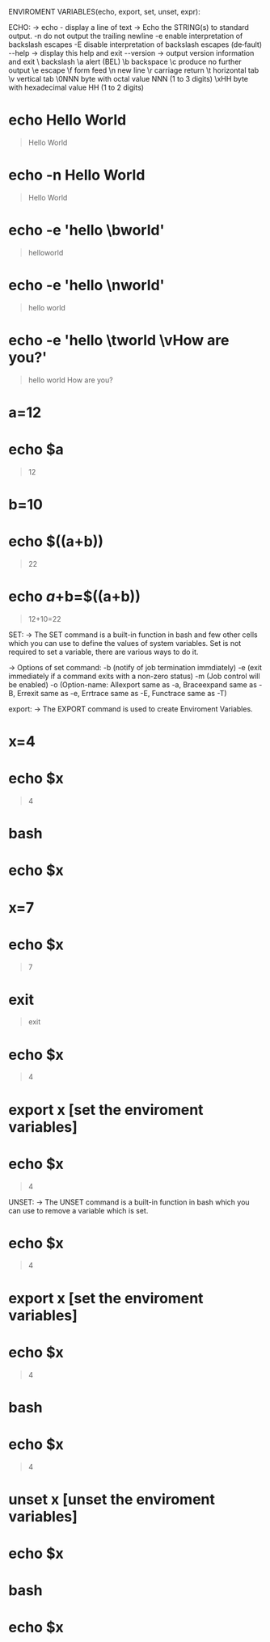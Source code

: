 ENVIROMENT VARIABLES(echo, export, set, unset, expr):

ECHO:
-> echo - display a line of text
-> Echo the STRING(s) to standard output.
       -n     do not output the trailing newline
       -e     enable interpretation of backslash escapes
       -E     disable  interpretation  of  backslash escapes (de‐fault)
       --help -> display this help and exit
       --version -> output version information and exit
	\\     backslash
	\a     alert (BEL)
	\b     backspace
	\c     produce no further output
	\e     escape
	\f     form feed
	\n     new line
	\r     carriage return
	\t     horizontal tab
	\v     vertical tab
	\0NNN  byte with octal value NNN (1 to 3 digits)
	\xHH   byte with hexadecimal value HH (1 to 2 digits)

# echo Hello World
> Hello World

# echo -n Hello World
> Hello World

# echo -e 'hello \bworld'
> helloworld

# echo -e 'hello \nworld'
> hello 
> world

# echo -e 'hello \tworld \vHow are you?'
> hello 	world 
>              How are you?

# a=12
# echo $a
> 12

# b=10
# echo $((a+b))
> 22

# echo $a+$b=$((a+b))
> 12+10=22

SET:
-> The SET command is a built-in function in bash and few other cells which you can use to define the values of system variables. Set is not required to set a variable, there are various ways to do it.

-> Options of set command:
	-b (notify of job termination immdiately)
	-e (exit immediately if a command exits with a non-zero status)
	-m (Job control will be enabled)
	-o (Option-name: Allexport same as -a, Braceexpand same as -B, Errexit same as -e, Errtrace same as -E, Functrace same as -T)

export:
-> The EXPORT command is used to create Enviroment Variables.

# x=4
# echo $x
> 4
# bash
# echo $x
>
# x=7
# echo $x
> 7
# exit
> exit
# echo $x
> 4
# export x [set the enviroment variables]
# echo $x
> 4

UNSET:
-> The UNSET command is a built-in function in bash which you can use to remove a variable which is set.

# echo $x
> 4
# export x [set the enviroment variables]
# echo $x
> 4
# bash
# echo $x
>4
# unset x [unset the enviroment variables]
# echo $x
> 
# bash
# echo $x
>
